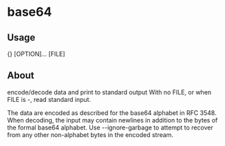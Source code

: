 # base64

## Usage
{} [OPTION]... [FILE]

## About

encode/decode data and print to standard output
With no FILE, or when FILE is -, read standard input.

The data are encoded as described for the base64 alphabet in RFC
3548. When decoding, the input may contain newlines in addition
to the bytes of the formal base64 alphabet. Use --ignore-garbage
to attempt to recover from any other non-alphabet bytes in the
encoded stream.
